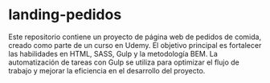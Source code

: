 # landing-pedidos
Este repositorio contiene un proyecto de página web de pedidos de comida, creado como parte de un curso en Udemy. El objetivo principal es fortalecer las habilidades en HTML, SASS, Gulp y la metodología BEM.   La automatización de tareas con Gulp se utiliza para optimizar el flujo de trabajo y mejorar la eficiencia en el desarrollo del proyecto.
